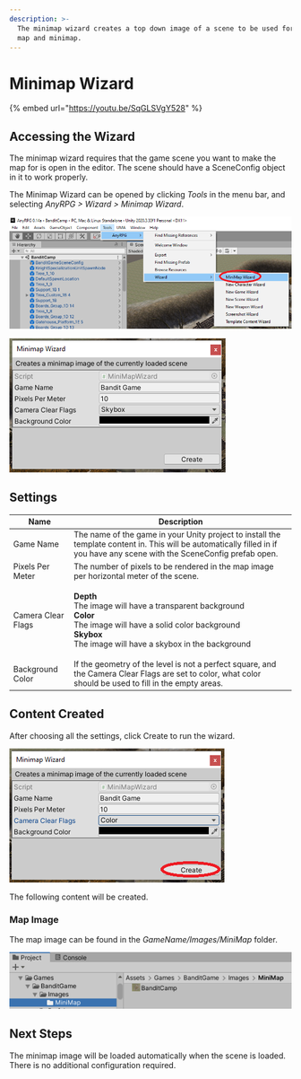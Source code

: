 ```yaml
---
description: >-
  The minimap wizard creates a top down image of a scene to be used for the main
  map and minimap.
---
```


# Minimap Wizard

{% embed url="https://youtu.be/SqGLSVgY528" %}

## Accessing the Wizard

The minimap wizard requires that the game scene you want to make the map for is open in the editor.  The scene should have a SceneConfig object in it to work properly.

The Minimap Wizard can be opened by clicking _Tools_ in the menu bar, and selecting _AnyRPG > Wizard > Minimap Wizard_.

![](<../.gitbook/assets/image (8) (1) (1).png>)

![](<../.gitbook/assets/image (1) (1) (1) (1).png>)

## Settings

| Name               | Description                                                                                                                                                                                                                                           |
| ------------------ | ----------------------------------------------------------------------------------------------------------------------------------------------------------------------------------------------------------------------------------------------------- |
| Game Name          | The name of the game in your Unity project to install the template content in.  This will be automatically filled in if you have any scene with the SceneConfig prefab open.                                                                          |
| Pixels Per Meter   | The number of pixels to be rendered in the map image per horizontal meter of the scene.                                                                                                                                                               |
| Camera Clear Flags | <p><strong>Depth</strong><br><strong></strong>The image will have a transparent background<br><strong>Color</strong><br>The image will have a solid color background<br><strong>Skybox</strong><br>The image will have a skybox in the background</p> |
| Background Color   | If the geometry of the level is not a perfect square, and the Camera Clear Flags are set to color, what color should be used to fill in the empty areas.                                                                                              |

## Content Created

After choosing all the settings, click Create to run the wizard.

![](<../.gitbook/assets/image (32).png>)

The following content will be created.

### Map Image

The map image can be found in the _GameName/Images/MiniMap_ folder.

![](<../.gitbook/assets/image (38).png>)

## Next Steps

The minimap image will be loaded automatically when the scene is loaded.  There is no additional configuration required.
